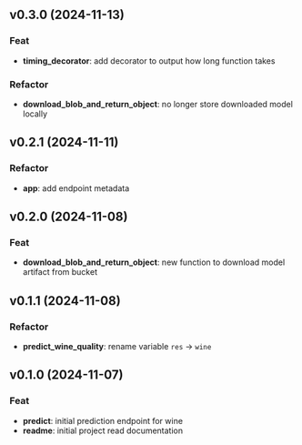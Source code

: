 ## v0.3.0 (2024-11-13)

### Feat

- **timing_decorator**: add decorator to output how long function takes

### Refactor

- **download_blob_and_return_object**: no longer store downloaded model locally

## v0.2.1 (2024-11-11)

### Refactor

- **app**: add endpoint metadata

## v0.2.0 (2024-11-08)

### Feat

- **download_blob_and_return_object**: new function to download model artifact from bucket

## v0.1.1 (2024-11-08)

### Refactor

- **predict_wine_quality**: rename variable `res` -> `wine`

## v0.1.0 (2024-11-07)

### Feat

- **predict**: initial prediction endpoint for wine
- **readme**: initial project read documentation
